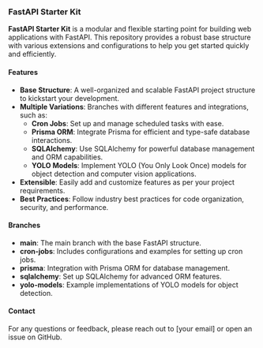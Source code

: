 ### FastAPI Starter Kit

**FastAPI Starter Kit** is a modular and flexible starting point for building web applications with FastAPI. This repository provides a robust base structure with various extensions and configurations to help you get started quickly and efficiently.

#### Features

- **Base Structure**: A well-organized and scalable FastAPI project structure to kickstart your development.
- **Multiple Variations**: Branches with different features and integrations, such as:
  - **Cron Jobs**: Set up and manage scheduled tasks with ease.
  - **Prisma ORM**: Integrate Prisma for efficient and type-safe database interactions.
  - **SQLAlchemy**: Use SQLAlchemy for powerful database management and ORM capabilities.
  - **YOLO Models**: Implement YOLO (You Only Look Once) models for object detection and computer vision applications.
- **Extensible**: Easily add and customize features as per your project requirements.
- **Best Practices**: Follow industry best practices for code organization, security, and performance.

#### Branches

- **main**: The main branch with the base FastAPI structure.
- **cron-jobs**: Includes configurations and examples for setting up cron jobs.
- **prisma**: Integration with Prisma ORM for database management.
- **sqlalchemy**: Set up SQLAlchemy for advanced ORM features.
- **yolo-models**: Example implementations of YOLO models for object detection.

#### Contact

For any questions or feedback, please reach out to [your email] or open an issue on GitHub.
